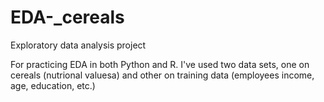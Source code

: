 # EDA-_cereals
Exploratory data analysis project

For practicing EDA in both Python and R. I've used two data sets, one on cereals (nutrional valuesa) and other on training data (employees income, age, education, etc.) 

